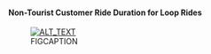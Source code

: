 #### Non-Tourist Customer Ride Duration for Loop Rides

<figure class="float-right">
  <a href="../images/Non-Tourist_Customer_Distribution_Station_to_Station_Distance.png" target="_blank" title="Select image to open full sized chart">
  <img src="../images/thunbnails/Non-Tourist_Customer_Ride_Duration_for_Loop_Rides.png" alt="ALT_TEXT">
  </a>
  <figcaption>
  FIGCAPTION
  </figcaption>
</figure>


<br style="clear: both;"></br>

